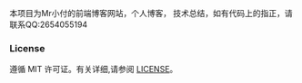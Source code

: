 本项目为Mr小付的前端博客网站，个人博客， 技术总结，如有代码上的指正，请联系QQ:2654055194


### License

遵循 MIT 许可证。有关详细,请参阅 [LICENSE](https://github.com/FuHaijian/FuHaijian.github.io/blob/master/LICENSE)。
